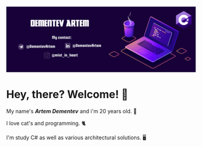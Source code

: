 ![DBschema](/photo/myLogo.png)

# Hey, there? Welcome! 👋

My name's ***Artem Dementev*** and i'm 20 years old. 🦭 


I love cat's and programming. 🐈


I'm study C# as well as various architectural solutions. 🖥️

